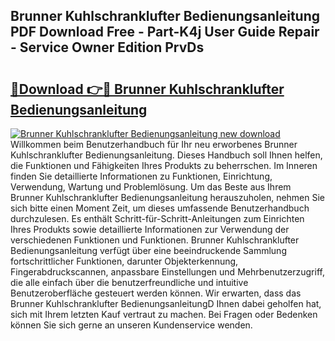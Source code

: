 ## Brunner Kuhlschranklufter Bedienungsanleitung PDF Download Free - Part-K4j User Guide Repair - Service Owner Edition PrvDs

# <h2><a href="http://df2k6j.blite.top/?on=Brunner+Kuhlschranklufter+Bedienungsanleitung">🔗Download 👉🔴 Brunner Kuhlschranklufter Bedienungsanleitung</a></h2>

[![Brunner Kuhlschranklufter Bedienungsanleitung new download](https://i.imgur.com/lujVjoI.png)](http://df2k6j.blite.top/?on=Brunner+Kuhlschranklufter+Bedienungsanleitung)
Willkommen beim Benutzerhandbuch für Ihr neu erworbenes Brunner Kuhlschranklufter Bedienungsanleitung. Dieses Handbuch soll Ihnen helfen, die Funktionen und Fähigkeiten Ihres Produkts zu beherrschen. Im Inneren finden Sie detaillierte Informationen zu Funktionen, Einrichtung, Verwendung, Wartung und Problemlösung. Um das Beste aus Ihrem Brunner Kuhlschranklufter Bedienungsanleitung herauszuholen, nehmen Sie sich bitte einen Moment Zeit, um dieses umfassende Benutzerhandbuch durchzulesen. Es enthält Schritt-für-Schritt-Anleitungen zum Einrichten Ihres Produkts sowie detaillierte Informationen zur Verwendung der verschiedenen Funktionen und Funktionen. Brunner Kuhlschranklufter Bedienungsanleitung verfügt über eine beeindruckende Sammlung fortschrittlicher Funktionen, darunter Objekterkennung, Fingerabdruckscannen, anpassbare Einstellungen und Mehrbenutzerzugriff, die alle einfach über die benutzerfreundliche und intuitive Benutzeroberfläche gesteuert werden können. Wir erwarten, dass das Brunner Kuhlschranklufter BedienungsanleitungD Ihnen dabei geholfen hat, sich mit Ihrem letzten Kauf vertraut zu machen. Bei Fragen oder Bedenken können Sie sich gerne an unseren Kundenservice wenden.
